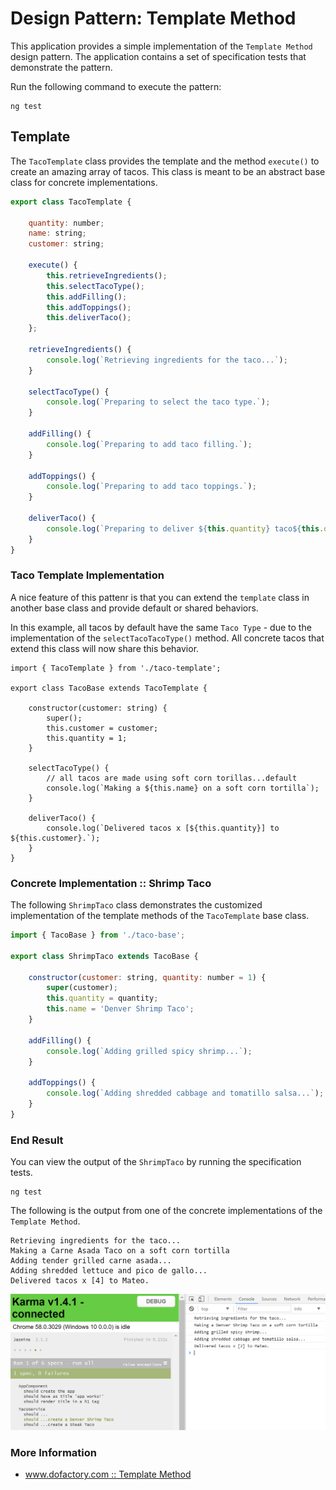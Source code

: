 # Design Pattern: Template Method
This application provides a simple implementation of the ` Template Method ` design pattern. The application contains a set of specification tests that demonstrate the pattern. 

Run the following command to execute the pattern:
```
ng test
```

## Template
The ` TacoTemplate ` class provides the template and the method ` execute() ` to create an amazing array of tacos. This class is meant to be an abstract base class for concrete implementations. 

```javascript
export class TacoTemplate {

    quantity: number;
    name: string;
    customer: string;

    execute() {
        this.retrieveIngredients();
        this.selectTacoType();
        this.addFilling();
        this.addToppings();
        this.deliverTaco();
    };

    retrieveIngredients() {
        console.log(`Retrieving ingredients for the taco...`);
    }

    selectTacoType() {
        console.log(`Preparing to select the taco type.`);
    }

    addFilling() {
        console.log(`Preparing to add taco filling.`);
    }

    addToppings() {
        console.log(`Preparing to add taco toppings.`);
    }

    deliverTaco() {
        console.log(`Preparing to deliver ${this.quantity} taco${this.quantity > 1 ? 's' : ''}`);
    }
}
```

### Taco Template Implementation
A nice feature of this pattenr is that you can extend the ` template ` class in another base class and provide default or shared behaviors.

In this example, all tacos by default have the same ` Taco Type ` - due to the implementation of the ` selectTacoTacoType() ` method. All concrete tacos that extend this class will now share this behavior. 

```
import { TacoTemplate } from './taco-template';

export class TacoBase extends TacoTemplate {

    constructor(customer: string) {
        super();
        this.customer = customer;
        this.quantity = 1;
    }

    selectTacoType() {
        // all tacos are made using soft corn torillas...default
        console.log(`Making a ${this.name} on a soft corn tortilla`);
    }

    deliverTaco() {
        console.log(`Delivered tacos x [${this.quantity}] to ${this.customer}.`);
    }
}
```

### Concrete Implementation :: Shrimp Taco
The following ` ShrimpTaco ` class demonstrates the customized implementation of the template methods of the ` TacoTemplate ` base class. 

```javascript
import { TacoBase } from './taco-base';

export class ShrimpTaco extends TacoBase {

    constructor(customer: string, quantity: number = 1) {
        super(customer);
        this.quantity = quantity;
        this.name = 'Denver Shrimp Taco';
    }

    addFilling() {
        console.log(`Adding grilled spicy shrimp...`);
    }

    addToppings() {
        console.log(`Adding shredded cabbage and tomatillo salsa...`);
    }
}
```

### End Result
You can view the output of the ` ShrimpTaco ` by running the specification tests. 

```
ng test
```

The following is the output from one of the concrete implementations of the ` Template Method `.
```
Retrieving ingredients for the taco...
Making a Carne Asada Taco on a soft corn tortilla
Adding tender grilled carne asada...
Adding shredded lettuce and pico de gallo...
Delivered tacos x [4] to Mateo.
```

![](result.png)

### More Information

* [www.dofactory.com :: Template Method](http://www.dofactory.com/net/template-method-design-pattern)